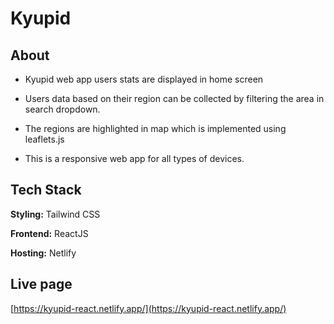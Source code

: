 # Kyupid

## About

- Kyupid web app users stats are displayed in home screen

- Users data based on their region can be collected by filtering the area in search dropdown.

- The regions are highlighted in map which is implemented using leaflets.js

- This is a responsive web app for all types of devices.

## Tech Stack

**Styling:** Tailwind CSS

**Frontend:** ReactJS

**Hosting:** Netlify

## Live page

[https://kyupid-react.netlify.app/](https://kyupid-react.netlify.app/)